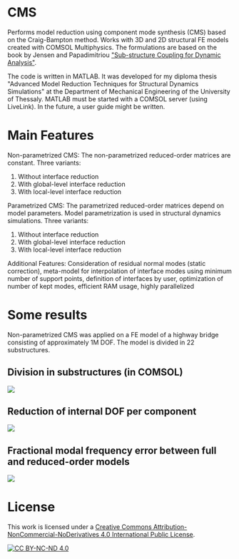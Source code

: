 # CMS
Performs model reduction using component mode synthesis (CMS) based on the Craig-Bampton method. 
Works with 3D and 2D structural FE models created with COMSOL Multiphysics. The formulations are based on the book by Jensen and Papadimitriou ["Sub-structure Coupling for Dynamic Analysis"](https://link.springer.com/book/10.1007/978-3-030-12819-7).

The code is written in MATLAB. It was developed for my diploma thesis "Advanced Model Reduction Techniques for Structural Dynamics Simulations" at the Department of Mechanical Engineering of the University of Thessaly. MATLAB must be started with a COMSOL server (using LiveLink).
In the future, a user guide might be written.

# Main Features
Non-parametrized CMS: The non-parametrized reduced-order matrices are constant.
Three variants:
1) Without interface reduction
2) With global-level interface reduction
3) With local-level interface reduction

Parametrized CMS: The parametrized reduced-order matrices depend on model parameters. Model parametrization is used in structural dynamics simulations.
Three variants:
1) Without interface reduction
2) With global-level interface reduction
3) With local-level interface reduction

Additional Features: Consideration of residual normal modes (static correction), meta-model for interpolation of interface modes using minimum number of support points, definition of interfaces by user, optimization of number of kept modes, efficient RAM usage, highly parallelized

# Some results
Non-parametrized CMS was applied on a FE model of a highway bridge consisting of approximately 1M DOF. The model is divided in 22 substructures.

## Division in substructures (in COMSOL)
![](https://github.com/FK-MAD/CMS/blob/main/Metsovo%20bridge%20results/metsovo%2022%20parameters%20iso%20-%20numbered.png?raw=true)


## Reduction of internal DOF per component
![](https://github.com/FK-MAD/CMS/blob/main/Metsovo%20bridge%20results/internall%20dofs%20full%20vs%20reduced.svg?raw=true)


## Fractional modal frequency error between full and reduced-order models
![](https://github.com/FK-MAD/CMS/blob/main/Metsovo%20bridge%20results/no%20vs%20global%20vs%20local.svg?raw=true)

# License
This work is licensed under a
[Creative Commons Attribution-NonCommercial-NoDerivatives 4.0 International Public License][cc-by-nc-nd].

[![CC BY-NC-ND 4.0][cc-by-nc-nd-image]][cc-by-nc-nd]

[cc-by-nc-nd]: http://creativecommons.org/licenses/by-nc-nd/4.0/
[cc-by-nc-nd-image]: https://licensebuttons.net/l/by-nc-nd/4.0/88x31.png
[cc-by-nc-nd-shield]: https://img.shields.io/badge/License-CC%20BY--NC--ND%204.0-lightgrey.svg
